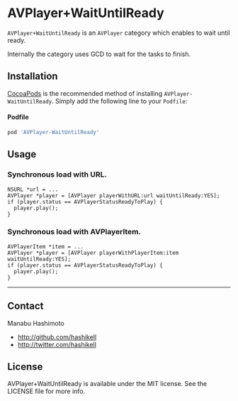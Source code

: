 AVPlayer+WaitUntilReady
============================

`AVPlayer+WaitUntilReady` is an `AVPlayer` category which enables to wait until ready.

Internally the category uses GCD to wait for the tasks to finish.

## Installation

[CocoaPods](http://cocoapods.org) is the recommended method of installing `AVPlayer-WaitUntilReady`. Simply add the following line to your `Podfile`:

#### Podfile

```ruby
pod 'AVPlayer-WaitUntilReady'
```

## Usage

### Synchronous load with URL.

```objc
NSURL *url = ...
AVPlayer *player = [AVPlayer playerWithURL:url waitUntilReady:YES];
if (player.status == AVPlayerStatusReadyToPlay) {
  player.play();
}
```

### Synchronous load with AVPlayerItem.

```objc
AVPlayerItem *item = ...
AVPlayer *player = [AVPlayer playerWithPlayerItem:item waitUntilReady:YES];
if (player.status == AVPlayerStatusReadyToPlay) {
  player.play();
}
```

---

## Contact

Manabu Hashimoto

- http://github.com/hashikell
- http://twitter.com/hashikell

## License

AVPlayer+WaitUntilReady is available under the MIT license. See the LICENSE file for more info.
